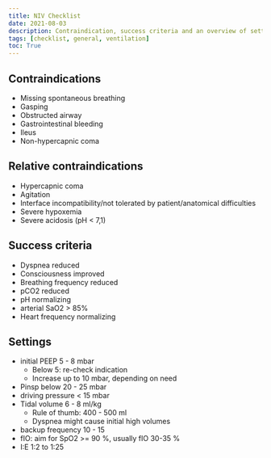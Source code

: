 ```yaml
---
title: NIV Checklist
date: 2021-08-03
description: Contraindication, success criteria and an overview of settings for non-invasive ventilation
tags: [checklist, general, ventilation]
toc: True
---
```


## Contraindications

- Missing spontaneous breathing
- Gasping
- Obstructed airway
- Gastrointestinal bleeding
- Ileus
- Non-hypercapnic coma

## Relative contraindications

- Hypercapnic coma
- Agitation
- Interface incompatibility/not tolerated by patient/anatomical difficulties
- Severe hypoxemia
- Severe acidosis (pH < 7,1)

## Success criteria

- Dyspnea reduced
- Consciousness improved
- Breathing frequency reduced
- pCO2 reduced
- pH normalizing
- arterial SaO2 > 85%
- Heart frequency normalizing

## Settings

- initial PEEP 5 - 8 mbar
  - Below 5: re-check indication
  - Increase up to 10 mbar, depending on need
- Pinsp below 20 - 25 mbar
- driving pressure < 15 mbar
- Tidal volume 6 - 8 ml/kg
  - Rule of thumb: 400 - 500 ml
  - Dyspnea might cause initial high volumes
- backup frequency 10 - 15
- fIO: aim for SpO2 >= 90 %, usually fIO 30-35 %
- I:E 1:2 to 1:25
